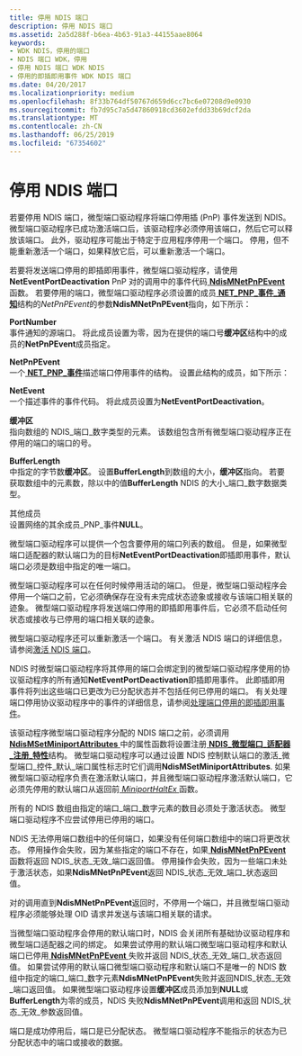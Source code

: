 ```yaml
---
title: 停用 NDIS 端口
description: 停用 NDIS 端口
ms.assetid: 2a5d288f-b6ea-4b63-91a3-44155aae8064
keywords:
- WDK NDIS，停用的端口
- NDIS 端口 WDK，停用
- 停用 NDIS 端口 WDK NDIS
- 停用的即插即用事件 WDK NDIS 端口
ms.date: 04/20/2017
ms.localizationpriority: medium
ms.openlocfilehash: 8f33b764df50767d659d6cc7bc6e07208d9e0930
ms.sourcegitcommit: fb7d95c7a5d47860918cd3602efdd33b69dcf2da
ms.translationtype: MT
ms.contentlocale: zh-CN
ms.lasthandoff: 06/25/2019
ms.locfileid: "67354602"
---
```

# <a name="deactivating-an-ndis-port"></a>停用 NDIS 端口





若要停用 NDIS 端口，微型端口驱动程序将端口停用插 (PnP) 事件发送到 NDIS。 微型端口驱动程序已成功激活端口后，该驱动程序必须停用该端口，然后它可以释放该端口。 此外，驱动程序可能出于特定于应用程序停用一个端口。 停用，但不能重新激活一个端口，如果释放它后，可以重新激活一个端口。

若要将发送端口停用的即插即用事件，微型端口驱动程序，请使用**NetEventPortDeactivation** PnP 对的调用中的事件代码[ **NdisMNetPnPEvent** ](https://docs.microsoft.com/windows-hardware/drivers/ddi/content/ndis/nf-ndis-ndismnetpnpevent)函数。 若要停用的端口，微型端口驱动程序必须设置的成员[ **NET\_PNP\_事件\_通知**](https://docs.microsoft.com/windows-hardware/drivers/ddi/content/ndis/ns-ndis-_net_pnp_event_notification)结构的*NetPnPEvent*的参数**NdisMNetPnPEvent**指向，如下所示：

<a href="" id="portnumber"></a>**PortNumber**  
事件通知的源端口。 将此成员设置为零，因为在提供的端口号**缓冲区**结构中的成员的**NetPnPEvent**成员指定。

<a href="" id="netpnpevent"></a>**NetPnPEvent**  
一个[ **NET\_PNP\_事件**](https://docs.microsoft.com/windows-hardware/drivers/ddi/content/ndis/ns-ndis-_net_pnp_event)描述端口停用事件的结构。 设置此结构的成员，如下所示：

<a href="" id="netevent"></a>**NetEvent**  
一个描述事件的事件代码。 将此成员设置为**NetEventPortDeactivation**。

<a href="" id="buffer"></a>**缓冲区**  
指向数组的 NDIS\_端口\_数字类型的元素。 该数组包含所有微型端口驱动程序正在停用的端口的端口的号。

<a href="" id="bufferlength"></a>**BufferLength**  
中指定的字节数**缓冲区**。 设置**BufferLength**到数组的大小，**缓冲区**指向。 若要获取数组中的元素数，除以中的值**BufferLength** NDIS 的大小\_端口\_数字数据类型。

<a href="" id="other-members"></a>其他成员  
设置网络的其余成员\_PNP\_事件**NULL**。

微型端口驱动程序可以提供一个包含要停用的端口列表的数组。 但是，如果微型端口适配器的默认端口为的目标**NetEventPortDeactivation**即插即用事件，默认端口必须是数组中指定的唯一端口。

微型端口驱动程序可以在任何时候停用活动的端口。 但是，微型端口驱动程序会停用一个端口之前，它必须确保存在没有未完成状态迹象或接收与该端口相关联的迹象。 微型端口驱动程序将发送端口停用的即插即用事件后，它必须不启动任何状态或接收与已停用的端口相关联的迹象。

微型端口驱动程序还可以重新激活一个端口。 有关激活 NDIS 端口的详细信息，请参阅[激活 NDIS 端口](activating-an-ndis-port.md)。

NDIS 时微型端口驱动程序将其停用的端口会绑定到的微型端口驱动程序使用的协议驱动程序的所有通知**NetEventPortDeactivation**即插即用事件。 此即插即用事件将列出这些端口已更改为已分配状态并不包括任何已停用的端口。 有关处理端口停用协议驱动程序中的事件的详细信息，请参阅[处理端口停用的即插即用事件](handling-the-port-deactivation-pnp-event.md)。

该驱动程序微型端口驱动程序分配的 NDIS 端口之前，必须调用[ **NdisMSetMiniportAttributes** ](https://docs.microsoft.com/windows-hardware/drivers/ddi/content/ndis/nf-ndis-ndismsetminiportattributes)中的属性函数将设置注册[ **NDIS\_微型端口\_适配器\_注册\_特性**](https://docs.microsoft.com/windows-hardware/drivers/ddi/content/ndis/ns-ndis-_ndis_miniport_adapter_registration_attributes)结构。 微型端口驱动程序可以通过设置 NDIS 控制默认端口的激活\_微型端口\_控件\_默认\_端口属性标志时它们调用**NdisMSetMiniportAttributes**. 如果微型端口驱动程序负责在激活默认端口，并且微型端口驱动程序激活默认端口，它必须先停用的默认端口从返回前[ *MiniportHaltEx* ](https://docs.microsoft.com/windows-hardware/drivers/ddi/content/ndis/nc-ndis-miniport_halt)函数。

所有的 NDIS 数组由指定的端口\_端口\_数字元素的数目必须处于激活状态。 微型端口驱动程序不应尝试停用已停用的端口。

NDIS 无法停用端口数组中的任何端口，如果没有任何端口数组中的端口将更改状态。 停用操作会失败，因为某些指定的端口不存在，如果[ **NdisMNetPnPEvent** ](https://docs.microsoft.com/windows-hardware/drivers/ddi/content/ndis/nf-ndis-ndismnetpnpevent)函数将返回 NDIS\_状态\_无效\_端口返回值。 停用操作会失败，因为一些端口未处于激活状态，如果**NdisMNetPnPEvent**返回 NDIS\_状态\_无效\_端口\_状态返回值。

对的调用直到**NdisMNetPnPEvent**返回时，不停用一个端口，并且微型端口驱动程序必须能够处理 OID 请求并发送与该端口相关联的请求。

当微型端口驱动程序会停用的默认端口时，NDIS 会关闭所有基础协议驱动程序和微型端口适配器之间的绑定。 如果尝试停用的默认端口微型端口驱动程序和默认端口已停用[ **NdisMNetPnPEvent** ](https://docs.microsoft.com/windows-hardware/drivers/ddi/content/ndis/nf-ndis-ndismnetpnpevent)失败并返回 NDIS\_状态\_无效\_端口\_状态返回值。 如果尝试停用的默认端口微型端口驱动程序和默认端口不是唯一的 NDIS 数组中指定的端口\_端口\_数字元素**NdisMNetPnPEvent**失败并返回NDIS\_状态\_无效\_端口返回值。 如果微型端口驱动程序设置**缓冲区**成员添加到**NULL**或**BufferLength**为零的成员，NDIS 失败**NdisMNetPnPEvent**调用和返回 NDIS\_状态\_无效\_参数返回值。

端口是成功停用后，端口是已分配状态。 微型端口驱动程序不能指示的状态为已分配状态中的端口或接收的数据。

 

 





